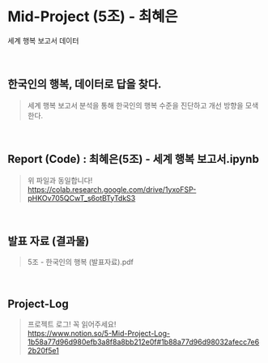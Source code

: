 # Mid-Project (5조) - 최혜은
세계 행복 보고서 데이터

 <br>
 
## 한국인의 행복, 데이터로 답을 찾다.
>세계 행복 보고서 분석을 통해 한국인의 행복 수준을 진단하고 개선 방향을 모색한다.

<br>

## Report (Code) : 최혜은(5조) - 세계 행복 보고서.ipynb
>위 파일과 동일합니다!<br>
>https://colab.research.google.com/drive/1yxoFSP-pHKOv705QCwT_s6otBTyTdkS3

<br>

## 발표 자료 (결과물)
>5조 - 한국인의 행복 (발표자료).pdf

<br>


## Project-Log
>프로젝트 로그! 꼭 읽어주세요! <br>
>https://www.notion.so/5-Mid-Project-Log-1b58a77d96d980efb3a8f8a8bb212e0f#1b88a77d96d98032afecc7e62b20f5e1
